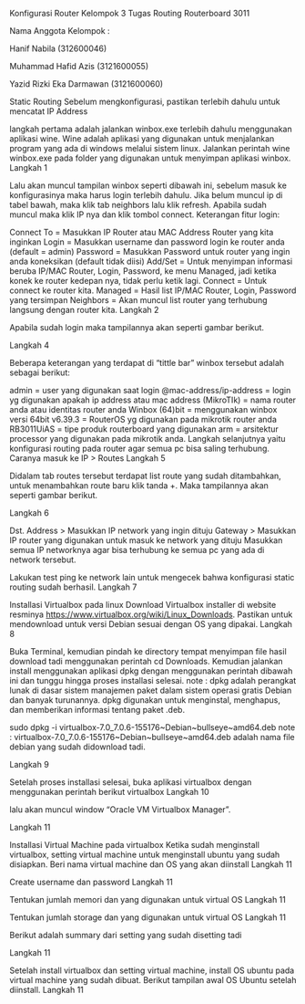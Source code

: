 Konfigurasi Router
Kelompok 3 Tugas Routing Routerboard 3011

Nama Anggota Kelompok :

Hanif Nabila (312600046)

Muhammad Hafid Azis (3121600055)

Yazid Rizki Eka Darmawan (3121600060)

Static Routing
Sebelum mengkonfigurasi, pastikan terlebih dahulu untuk mencatat IP Address

langkah pertama adalah jalankan winbox.exe terlebih dahulu menggunakan aplikasi wine. Wine adalah aplikasi yang digunakan untuk menjalankan program yang ada di windows melalui sistem linux. Jalankan perintah wine winbox.exe pada folder yang digunakan untuk menyimpan aplikasi winbox.
Langkah 1

Lalu akan muncul tampilan winbox seperti dibawah ini, sebelum masuk ke konfigurasinya maka harus login terlebih dahulu. Jika belum muncul ip di tabel bawah, maka klik tab neighbors lalu klik refresh. Apabila sudah muncul maka klik IP nya dan klik tombol connect.
Keterangan fitur login:

Connect To = Masukkan IP Router atau MAC Address Router yang kita inginkan
Login = Masukkan username dan password login ke router anda (default = admin)
Password = Masukkan Password untuk router yang ingin anda koneksikan (default tidak diisi)
Add/Set = Untuk menyimpan informasi beruba IP/MAC Router, Login, Password, ke menu Managed, jadi ketika konek ke router kedepan nya, tidak perlu ketik lagi.
Connect = Untuk connect ke router kita.
Managed = Hasil list IP/MAC Router, Login, Password yang tersimpan
Neighbors = Akan muncul list router yang terhubung langsung dengan router kita.
Langkah 2

Apabila sudah login maka tampilannya akan seperti gambar berikut.

Langkah 4

Beberapa keterangan yang terdapat di “tittle bar” winbox tersebut adalah sebagai berikut:

admin = user yang digunakan saat login
@mac-address/ip-address = login yg digunakan apakah ip address atau mac address
(MikroTIk) = nama router anda atau identitas router anda
Winbox (64)bit = menggunakan winbox versi 64bit
v6.39.3 = RouterOS yg digunakan pada mikrotik router anda
RB3011UiAS = tipe produk routerboard yang digunakan
arm = arsitektur processor yang digunakan pada mikrotik anda.
Langkah selanjutnya yaitu konfigurasi routing pada router agar semua pc bisa saling terhubung. Caranya masuk ke IP > Routes
Langkah 5

Didalam tab routes tersebut terdapat list route yang sudah ditambahkan, untuk menambahkan route baru klik tanda +. Maka tampilannya akan seperti gambar berikut.

Langkah 6

Dst. Address > Masukkan IP network yang ingin dituju
Gateway > Masukkan IP router yang digunakan untuk masuk ke network yang dituju
Masukkan semua IP networknya agar bisa terhubung ke semua pc yang ada di network tersebut.

Lakukan test ping ke network lain untuk mengecek bahwa konfigurasi static routing sudah berhasil.
Langkah 7

Installasi Virtualbox pada linux
Download Virtualbox installer di website resminya https://www.virtualbox.org/wiki/Linux_Downloads. Pastikan untuk mendownload untuk versi Debian sesuai dengan OS yang dipakai.
Langkah 8

Buka Terminal, kemudian pindah ke directory tempat menyimpan file hasil download tadi menggunakan perintah cd Downloads. Kemudian jalankan install menggunakan aplikasi dpkg dengan menggunakan perintah dibawah ini dan tunggu hingga proses installasi selesai.
note : dpkg adalah perangkat lunak di dasar sistem manajemen paket dalam sistem operasi gratis Debian dan banyak turunannya. dpkg digunakan untuk menginstal, menghapus, dan memberikan informasi tentang paket .deb.

sudo dpkg -i virtualbox-7.0_7.0.6-155176~Debian~bullseye~amd64.deb
note : virtualbox-7.0_7.0.6-155176~Debian~bullseye~amd64.deb adalah nama file debian yang sudah didownload tadi.

Langkah 9

Setelah proses installasi selesai, buka aplikasi virtualbox dengan menggunakan perintah berikut
virtualbox
Langkah 10

lalu akan muncul window “Oracle VM Virtualbox Manager”.

Langkah 11

Installasi Virtual Machine pada virtualbox
Ketika sudah menginstall virtualbox, setting virtual machine untuk menginstall ubuntu yang sudah disiapkan. Beri nama virtual machine dan OS yang akan diinstall
Langkah 11

Create username dan password
Langkah 11

Tentukan jumlah memori dan yang digunakan untuk virtual OS
Langkah 11

Tentukan jumlah storage dan yang digunakan untuk virtual OS
Langkah 11

Berikut adalah summary dari setting yang sudah disetting tadi

Langkah 11

Setelah install virtualbox dan setting virtual machine, install OS ubuntu pada virtual machine yang sudah dibuat. Berikut tampilan awal OS Ubuntu setelah diinstall.
Langkah 11
